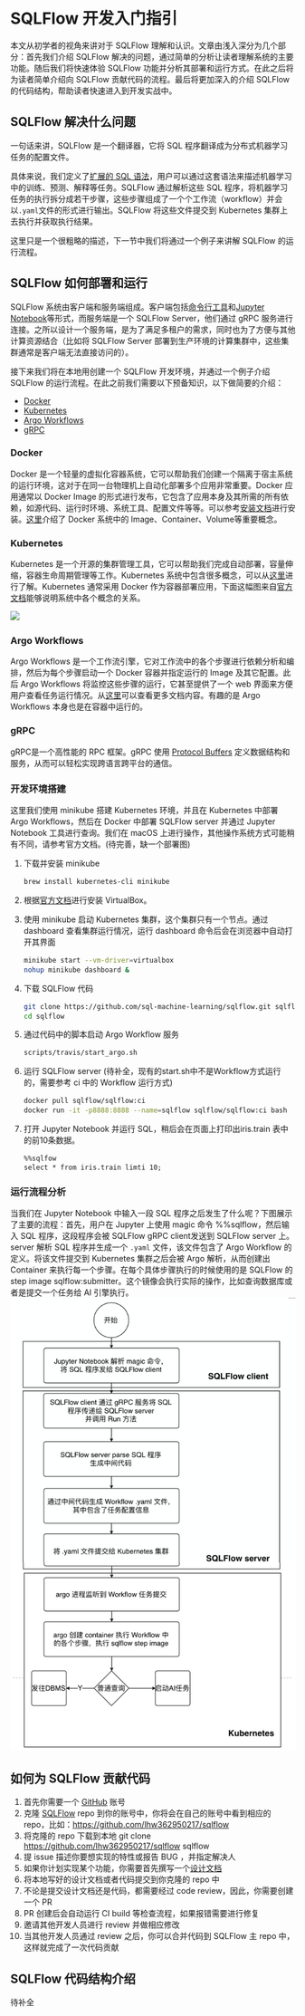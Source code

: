 # SQLFlow 开发入门指引

本文从初学者的视角来讲对于 SQLFlow 理解和认识。文章由浅入深分为几个部分：首先我们介绍 SQLFlow 解决的问题，通过简单的分析让读者理解系统的主要功能。随后我们将快速体验 SQLFlow 功能并分析其部署和运行方式。在此之后将为读者简单介绍向 SQLFlow 贡献代码的流程。最后将更加深入的介绍 SQLFlow 的代码结构，帮助读者快速进入到开发实战中。

## SQLFlow 解决什么问题
一句话来讲，SQLFlow 是一个翻译器，它将 SQL 程序翻译成为分布式机器学习任务的配置文件。

具体来说，我们定义了[扩展的 SQL 语法](https://github.com/sql-machine-learning/sqlflow/blob/develop/doc/language_guide.md)，用户可以通过这套语法来描述机器学习中的训练、预测、解释等任务。SQLFlow 通过解析这些 SQL 程序，将机器学习任务的执行拆分成若干步骤，这些步骤组成了一个个工作流（workflow）并会以`.yaml`文件的形式进行输出。SQLFlow 将这些文件提交到 Kubernetes 集群上去执行并获取执行结果。

这里只是一个很粗略的描述，下一节中我们将通过一个例子来讲解 SQLFlow 的运行流程。

## SQLFlow 如何部署和运行
SQLFlow 系统由客户端和服务端组成。客户端包括[命令行工具](https://github.com/sql-machine-learning/sqlflow/blob/develop/doc/run/cli.md)和[Jupyter Notebook](https://github.com/sql-machine-learning/sqlflow/blob/develop/doc/quick_start.md)等形式，而服务端是一个 SQLFlow Server，他们通过 gRPC 服务进行连接。之所以设计一个服务端，是为了满足多租户的需求，同时也为了方便与其他计算资源结合（比如将 SQLFlow Server 部署到生产环境的计算集群中，这些集群通常是客户端无法直接访问的）。

接下来我们将在本地用创建一个 SQLFlow 开发环境，并通过一个例子介绍 SQLFlow 的运行流程。在此之前我们需要以下预备知识，以下做简要的介绍：
- [Docker](https://www.docker.com/)
- [Kubernetes](https://kubernetes.io/)
- [Argo Workflows](https://argoproj.github.io/)
- [gRPC](https://www.grpc.io/)

### Docker
Docker 是一个轻量的虚拟化容器系统，它可以帮助我们创建一个隔离于宿主系统的运行环境，这对于在同一台物理机上自动化部署多个应用非常重要。Docker 应用通常以 Docker Image 的形式进行发布，它包含了应用本身及其所需的所有依赖，如源代码、运行时环境、系统工具、配置文件等等。可以参考[安装文档](https://docs.docker.com/get-docker/)进行安装。[这里](https://docs.docker.com/get-started/overview/)介绍了 Docker 系统中的 Image、Container、Volume等重要概念。

### Kubernetes
Kubernetes 是一个开源的集群管理工具，它可以帮助我们完成自动部署，容量伸缩，容器生命周期管理等工作。Kubernetes 系统中包含很多概念，可以从[这里](https://kubernetes.io/docs/concepts/)进行了解。Kubernetes 通常采用 Docker 作为容器部署应用，下面这幅图来自[官方文档](https://kubernetes.io/docs/tutorials/kubernetes-basics/create-cluster/cluster-intro/)能够说明系统中各个概念的关系。

![](https://d33wubrfki0l68.cloudfront.net/152c845f25df8e69dd24dd7b0836a289747e258a/4a1d2/docs/tutorials/kubernetes-basics/public/images/module_02_first_app.svg)

### Argo Workflows
Argo Workflows 是一个工作流引擎，它对工作流中的各个步骤进行依赖分析和编排，然后为每个步骤启动一个 Docker 容器并指定运行的 Image 及其它配置。此后 Argo Workflows 将监控这些步骤的运行，它甚至提供了一个 web 界面来方便用户查看任务运行情况。从[这里](https://argoproj.github.io/docs/argo/readme.html)可以查看更多文档内容。有趣的是 Argo Workflows 本身也是在容器中运行的。

### gRPC
gRPC是一个高性能的 RPC 框架。gRPC 使用 [Protocol Buffers](https://developers.google.com/protocol-buffers) 定义数据结构和服务，从而可以轻松实现跨语言跨平台的通信。

### 开发环境搭建
这里我们使用 minikube 搭建 Kubernetes 环境，并且在 Kubernetes 中部署 Argo Workflows，然后在 Docker 中部署 SQLFlow server 并通过 Jupyter Notebook 工具进行查询。我们在 macOS 上进行操作，其他操作系统方式可能稍有不同，请参考官方文档。(待完善，缺一个部署图)
1. 下载并安装 minikube 
    ```bash
    brew install kubernetes-cli minikube
    ```
1. 根据[官方文档](https://www.virtualbox.org/)进行安装 VirtualBox。

1. 使用 minikube 启动 Kubernetes 集群，这个集群只有一个节点。通过 dashboard 查看集群运行情况，运行 dashboard 命令后会在浏览器中自动打开其界面
    ```bash
    minikube start --vm-driver=virtualbox
    nohup minikube dashboard &
    ```
1. 下载 SQLFlow 代码
    ```bash
    git clone https://github.com/sql-machine-learning/sqlflow.git sqlflow
    cd sqlflow
    ```
1. 通过代码中的脚本启动 Argo Workflow 服务
    ```bash
    scripts/travis/start_argo.sh
    ```
1. 运行 SQLFlow server (待补全，现有的start.sh中不是Workflow方式运行的，需要参考 ci 中的 Workflow 运行方式)
    ```bash
    docker pull sqlflow/sqlflow:ci
    docker run -it -p8888:8888 --name=sqlflow sqlflow/sqlflow:ci bash
    ```
1. 打开 Jupyter Notebook 并运行 SQL，稍后会在页面上打印出iris.train 表中的前10条数据。
    ```
    %%sqlfow
    select * from iris.train limti 10;
    ```

### 运行流程分析
当我们在 Jupyter Notebook 中输入一段 SQL 程序之后发生了什么呢？下图展示了主要的流程：首先，用户在 Jupyter 上使用 magic 命令 %%sqlflow，然后输入 SQL 程序，这段程序会被 SQLFlow gRPC client发送到 SQLFlow server 上。server 解析 SQL 程序并生成一个 `.yaml` 文件，该文件包含了 Argo Workflow 的定义。将该文件提交到 Kubernetes 集群之后会被 Argo 解析，从而创建出 Container 来执行每一个步骤。在每个具体步骤执行的时候使用的是 SQLFlow 的 step image sqlflow:submitter。这个镜像会执行实际的操作，比如查询数据库或者是提交一个任务给 AI 引擎执行。
![](./figures/develop_guide_workflow.png)

## 如何为 SQLFlow 贡献代码
1. 首先你需要一个 [GitHub](https://github.com/) 账号
1. 克隆 [SQLFlow](https://github.com/sql-machine-learning/sqlflow) repo 到你的账号中，你将会在自己的账号中看到相应的repo，比如：https://github.com/lhw362950217/sqlflow
1. 将克隆的 repo 下载到本地 git clone https://github.com/lhw362950217/sqlflow sqlflow
1. 提 issue 描述你要想实现的特性或报告 BUG ，并指定解决人
1. 如果你计划实现某个功能，你需要首先撰写一个[设计文档](https://github.com/sql-machine-learning/sqlflow/tree/develop/doc/design)
1. 将本地写好的设计文档或者代码提交到你克隆的 repo 中
1. 不论是提交设计文档还是代码，都需要经过 code review，因此，你需要创建一个 PR
1. PR 创建后会自动运行 CI build 等检查流程，如果报错需要进行修复
1. 邀请其他开发人员进行 review 并做相应修改
1. 当其他开发人员通过 review 之后，你可以合并代码到 SQLFlow 主 repo 中，这样就完成了一次代码贡献

## SQLFlow 代码结构介绍
待补全